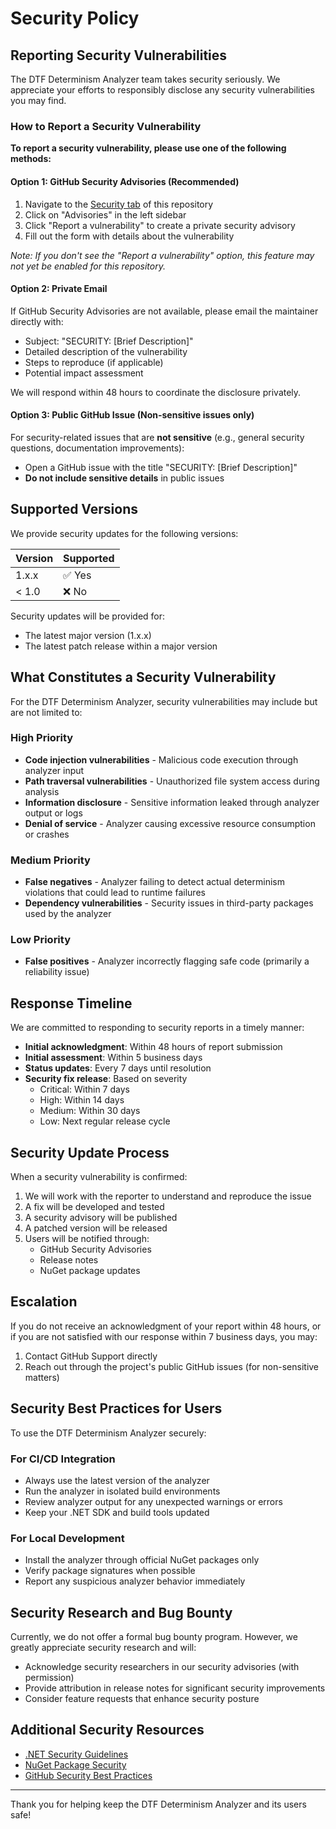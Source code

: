 # Security Policy

## Reporting Security Vulnerabilities

The DTF Determinism Analyzer team takes security seriously. We appreciate your efforts to responsibly disclose any security vulnerabilities you may find.

### How to Report a Security Vulnerability

**To report a security vulnerability, please use one of the following methods:**

#### Option 1: GitHub Security Advisories (Recommended)
1. Navigate to the [Security tab](https://github.com/kokosda/dtf-determinism-analyzer/security) of this repository
2. Click on "Advisories" in the left sidebar
3. Click "Report a vulnerability" to create a private security advisory
4. Fill out the form with details about the vulnerability

*Note: If you don't see the "Report a vulnerability" option, this feature may not yet be enabled for this repository.*

#### Option 2: Private Email
If GitHub Security Advisories are not available, please email the maintainer directly with:
- Subject: "SECURITY: [Brief Description]"
- Detailed description of the vulnerability
- Steps to reproduce (if applicable)
- Potential impact assessment

We will respond within 48 hours to coordinate the disclosure privately.

#### Option 3: Public GitHub Issue (Non-sensitive issues only)
For security-related issues that are **not sensitive** (e.g., general security questions, documentation improvements):
- Open a GitHub issue with the title "SECURITY: [Brief Description]"
- **Do not include sensitive details** in public issues

## Supported Versions

We provide security updates for the following versions:

| Version | Supported          |
| ------- | ------------------ |
| 1.x.x   | ✅ Yes            |
| < 1.0   | ❌ No             |

Security updates will be provided for:
- The latest major version (1.x.x)
- The latest patch release within a major version

## What Constitutes a Security Vulnerability

For the DTF Determinism Analyzer, security vulnerabilities may include but are not limited to:

### High Priority
- **Code injection vulnerabilities** - Malicious code execution through analyzer input
- **Path traversal vulnerabilities** - Unauthorized file system access during analysis
- **Information disclosure** - Sensitive information leaked through analyzer output or logs
- **Denial of service** - Analyzer causing excessive resource consumption or crashes

### Medium Priority
- **False negatives** - Analyzer failing to detect actual determinism violations that could lead to runtime failures
- **Dependency vulnerabilities** - Security issues in third-party packages used by the analyzer

### Low Priority
- **False positives** - Analyzer incorrectly flagging safe code (primarily a reliability issue)

## Response Timeline

We are committed to responding to security reports in a timely manner:

- **Initial acknowledgment**: Within 48 hours of report submission
- **Initial assessment**: Within 5 business days
- **Status updates**: Every 7 days until resolution
- **Security fix release**: Based on severity
  - Critical: Within 7 days
  - High: Within 14 days  
  - Medium: Within 30 days
  - Low: Next regular release cycle

## Security Update Process

When a security vulnerability is confirmed:

1. We will work with the reporter to understand and reproduce the issue
2. A fix will be developed and tested
3. A security advisory will be published
4. A patched version will be released
5. Users will be notified through:
   - GitHub Security Advisories
   - Release notes
   - NuGet package updates

## Escalation

If you do not receive an acknowledgment of your report within 48 hours, or if you are not satisfied with our response within 7 business days, you may:

1. Contact GitHub Support directly
2. Reach out through the project's public GitHub issues (for non-sensitive matters)

## Security Best Practices for Users

To use the DTF Determinism Analyzer securely:

### For CI/CD Integration
- Always use the latest version of the analyzer
- Run the analyzer in isolated build environments
- Review analyzer output for any unexpected warnings or errors
- Keep your .NET SDK and build tools updated

### For Local Development
- Install the analyzer through official NuGet packages only
- Verify package signatures when possible
- Report any suspicious analyzer behavior immediately

## Security Research and Bug Bounty

Currently, we do not offer a formal bug bounty program. However, we greatly appreciate security research and will:

- Acknowledge security researchers in our security advisories (with permission)
- Provide attribution in release notes for significant security improvements
- Consider feature requests that enhance security posture

## Additional Security Resources

- [.NET Security Guidelines](https://docs.microsoft.com/en-us/dotnet/standard/security/)
- [NuGet Package Security](https://docs.microsoft.com/en-us/nuget/policies/security)
- [GitHub Security Best Practices](https://docs.github.com/en/code-security)

---

Thank you for helping keep the DTF Determinism Analyzer and its users safe!